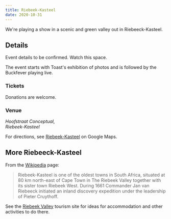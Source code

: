 ```yaml
---
title: Riebeek-Kasteel
date: 2020-10-31
---
```


We're playing a show in a scenic and green valley out in Riebeeck-Kasteel.


## Details

Event details to be confirmed. Watch this space.

The event starts with Toast's exhibition of photos and is followed by the Buckfever playing live.

### Tickets

Donations are welcome.

### Venue

<i>
Hoofstraat Conceptual,<br>
Riebeek-Kasteel
</i>

For directions, see [Riebeek-Kasteel](https://www.google.com/maps/place/Riebeeck+Kasteel,+7307/@-33.3824857,18.8918112,15z/data=!4m5!3m4!1s0x1dcd21f8bdd841cb:0x2b6b665cfcbda0fc!8m2!3d-33.3852645!4d18.8997119) on Google Maps.


## More Riebeeck-Kasteel

From the [Wikipedia](https://en.wikipedia.org/wiki/Riebeek-Kasteel) page:

> Riebeek-Kasteel is one of the oldest towns in South Africa, situated at 80 km north-east of Cape Town in The Riebeek Valley together with its sister town Riebeek West. During 1661 Commander Jan van Riebeeck initiated an inland discovery expedition under the leadership of Pieter Cruythoff.

See the [Riebeek Valley](https://www.riebeekvalley.info/) tourism site for ideas for accommodation and other activities to do there.
